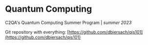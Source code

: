 # Quantum Computing
C2QA's Quantum Computing Summer Program | *summer 2023*

Git repository with everything: [https://github.com/dbiersach/qis101](https://github.com/dbiersach/qis101)
